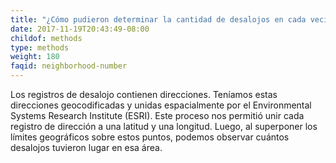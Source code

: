 ```yaml
---
title: "¿Cómo pudieron determinar la cantidad de desalojos en cada vecindario?"
date: 2017-11-19T20:43:49-08:00
childof: methods
type: methods
weight: 180
faqid: neighborhood-number
---
```

Los registros de desalojo contienen direcciones. Teníamos estas direcciones geocodificadas y unidas espacialmente por el Environmental Systems Research Institute (ESRI). Este proceso nos permitió unir cada registro de dirección a una latitud y una longitud. Luego, al superponer los límites geográficos sobre estos puntos, podemos observar cuántos desalojos tuvieron lugar en esa área.